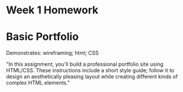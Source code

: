 # Week 1 Homework

# Basic Portfolio

Demonstrates: 
wireframing; 
html; 
CSS

"In this assignment, you'll build a professional portfolio site using HTML/CSS. These instructions include a short style guide; follow it to design an aesthetically pleasing layout while creating different kinds of complex HTML elements."
